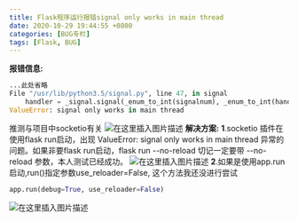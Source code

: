```yaml
---
title: Flask程序运行报错signal only works in main thread
date: 2020-10-29 19:44:55 +0800
categories: [BUG专栏]
tags: [Flask, BUG]
---
```




**报错信息:**

```python
...此处省略
File "/usr/lib/python3.5/signal.py", line 47, in signal
    handler = _signal.signal(_enum_to_int(signalnum), _enum_to_int(handler))
ValueError: signal only works in main thread
```

推测与项目中socketio有关
![在这里插入图片描述](https://img-blog.csdnimg.cn/20200405200759785.png?x-oss-process=image/watermark,type_ZmFuZ3poZW5naGVpdGk,shadow_10,text_aHR0cHM6Ly9ibG9nLmNzZG4ubmV0L0RlcmVrVGhlcm9u,size_16,color_FFFFFF,t_70)
**解决方案:**
**1**.socketio 插件在使用flask run启动，出现 ValueError: signal only works in main thread 异常的问题。如果非要flask run启动，flask run --no-reload 切记一定要带 --no-reload 参数，本人测试已经成功。
![在这里插入图片描述](https://img-blog.csdnimg.cn/20200405201705196.png)
**2**.如果是使用app.run启动,run()指定参数use_reloader=False, 这个方法我还没进行尝试

```python
app.run(debug=True, use_reloader=False)
```

![在这里插入图片描述](https://img-blog.csdnimg.cn/20200405201224621.png?x-oss-process=image/watermark,type_ZmFuZ3poZW5naGVpdGk,shadow_10,text_aHR0cHM6Ly9ibG9nLmNzZG4ubmV0L0RlcmVrVGhlcm9u,size_16,color_FFFFFF,t_70)

